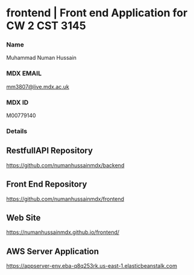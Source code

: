 # frontend | Front end Application for CW 2 CST 3145
### Name
Muhammad Numan Hussain
### MDX EMAIL
mm3807@live.mdx.ac.uk
### MDX ID
M00779140

### Details
## RestfullAPI Repository
https://github.com/numanhussainmdx/backend
## Front End Repository
https://github.com/numanhussainmdx/frontend
## Web Site
https://numanhussainmdx.github.io/frontend/
## AWS Server Application
https://appserver-env.eba-q8q253rk.us-east-1.elasticbeanstalk.com

